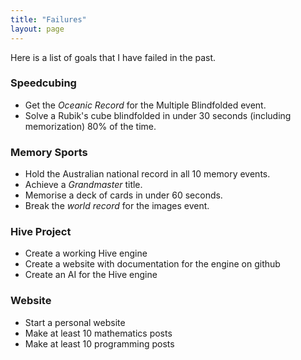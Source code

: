 ```yaml
---
title: "Failures"
layout: page
---
```


Here is a list of goals that I have failed in the past.

### Speedcubing

  - Get the *Oceanic Record* for the Multiple Blindfolded event.
  - Solve a Rubik's cube blindfolded in under 30 seconds (including memorization) 80% of the time.

### Memory Sports

  - Hold the Australian national record in all 10 memory events.
  - Achieve a *Grandmaster* title.
  - Memorise a deck of cards in under 60 seconds.
  - Break the *world record* for the images event.

### Hive Project

  - Create a working Hive engine
  - Create a website with documentation for the engine on github
  - Create an AI for the Hive engine

### Website

  - Start a personal website
  - Make at least 10 mathematics posts
  - Make at least 10 programming posts
